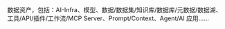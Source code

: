 数据资产，包括：AI-Infra、模型、数据/数据集/知识库/数据库/元数据/数据湖、工具/API/插件/工作流/MCP Server、Prompt/Context、Agent/AI 应用......